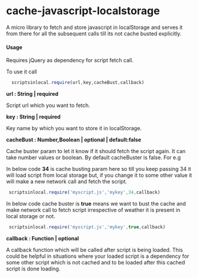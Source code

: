 cache-javascript-localstorage
=============================

A micro library to fetch and store javascript in localStorage and serves it from there for all the subsequent calls till its not cache busted explicitly.

#### Usage

Requires jQuery as dependency for script fetch call.

To use it call 

```javascript
  scriptsinlocal.require(url,key,cacheBust,callback)
```
__url : String | required__

Script url which you want to fetch.

__key : String | required__

Key name by which you want to store it in localStorage.

__cacheBust : Number,Boolean | optional | default:false__

Cache buster param to let it know if it should fetch the script again. It can take number values or boolean. By default cacheBuster is false. For e.g

In below code __34__ is cache busting param here so till you keep passing 34 it will load script from local storage but, if you change it to some other value it will make a new network call and fetch the script.
```javascript
 scriptsinlocal.require('myscript.js','mykey',34,callback)
```

In below code cache buster is __true__ means we want to bust the cache and make network call to fetch script irrespective of weather it is present in local storage or not.
```javascript
 scriptsinlocal.require('myscript.js','mykey',true,callback)
```

__callback : Function | optional__

A callback function which will be called after script is being loaded. This could be helpful in situations where your loaded script is a dependency for some other script which is not cached and to be loaded after this cached script is done loading.
